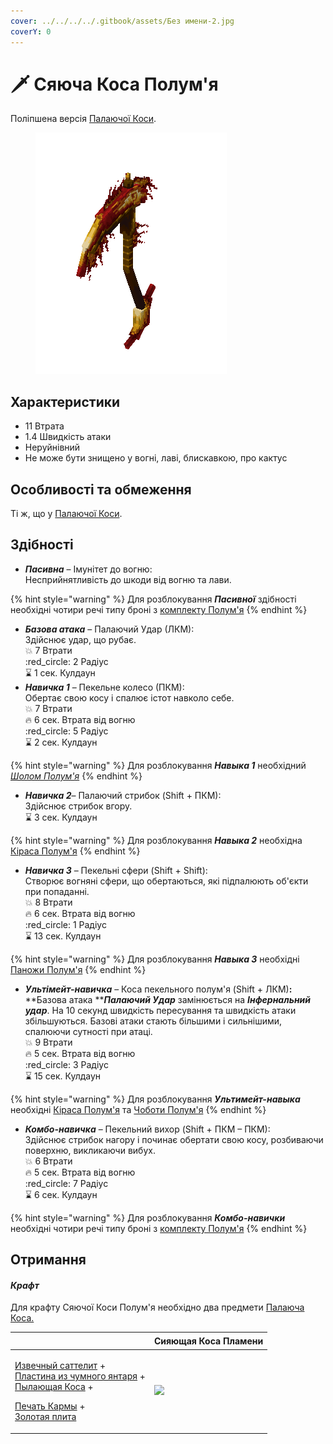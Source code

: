```yaml
---
cover: ../../../../.gitbook/assets/Без имени-2.jpg
coverY: 0
---
```


# 🗡 Сяюча Коса Полум'я

Поліпшена версія [Палаючої Коси](./).

<figure><img src="../../../../.gitbook/assets/flamos_scythe_shiny.gif" alt=""><figcaption></figcaption></figure>

## Характеристики

* 11 Втрата
* 1.4 Швидкість атаки
* Неруйнівний
* Не може бути знищено у вогні, лаві, блискавкою, про кактус

## Особливості та обмеження

Ті ж, що у [Палаючої Коси](./).

## Здібності

* _**Пасивна**_ – Імунітет до вогню:\
   Несприйнятливість до шкоди від вогню та лави.

{% hint style="warning" %}
Для розблокування _**Пасивної**_ здібності необхідні чотири речі типу броні з [комплекту Полум'я](../)
{% endhint %}

* _**Базова атака**_ – Палаючий Удар (ЛКМ):\
   Здійснює удар, що рубає.
   \
   :boom: 7 Втрати\
   :red\_circle: 2 Радіус\
   :hourglass: 1 сек. Кулдаун
* _**Навичка 1**_ – Пекельне колесо (ПКМ):\
   Обертає свою косу і спалює істот навколо себе.
   \
   :boom: 7 Втрати\
   :fire: 6 сек. Втрата від вогню\
   :red\_circle: 5 Радіус\
   :hourglass: 2 сек. Кулдаун

{% hint style="warning" %}
Для розблокування _**Навыка 1**_ необхідний [_Шолом Полум'я_](../shlem-plameni.md)
{% endhint %}

* _**Навичка 2**_– Палаючий стрибок (Shift + ПКМ):\
   Здійснює стрибок вгору.
   \
   :hourglass: 3 сек. Кулдаун

{% hint style="warning" %}
Для розблокування _**Навыка 2**_ необхідна [Кіраса Полум'я](../kirasa-plameni.md)
{% endhint %}

* _**Навичка 3**_ – Пекельні сфери (Shift + Shift):\
   Створює вогняні сфери, що обертаються, які підпалюють об'єкти при попаданні.
   \
   :boom: 8 Втрати\
   :fire: 6 сек. Втрата від вогню\
   :red\_circle: 1 Радіус\
   :hourglass: 13 сек. Кулдаун

{% hint style="warning" %}
Для розблокування _**Навыка 3**_ необхідні [Паножи Полум'я](../ponozhi-plameni.md)
{% endhint %}

* _**Ультімейт-навичка**_ – Коса пекельного полум'я (Shift + ЛКМ)**:**\
   **Базова атака **_**Палаючий Удар**_ замінюється на _**Інфернальний удар**_. На 10 секунд швидкість пересування та швидкість атаки збільшуються. Базові атаки стають більшими і сильнішими, спалюючи сутності при атаці.
   \
   :boom: 9 Втрати\
   :fire: 5 сек. Втрата від вогню\
   :red\_circle: 3 Радіус\
   :hourglass: 15 сек. Кулдаун

{% hint style="warning" %}
Для розблокування _**Ультимейт-навыка**_ необхідні [Кіраса Полум'я](../kirasa-plameni.md) та [Чоботи Полум'я](../botinki-plameni.md)
{% endhint %}

* _**Комбо-навичка**_ – Пекельний вихор (Shift + ПКМ – ПКМ):\
   Здійснює стрибок нагору і починає обертати свою косу, розбиваючи поверхню, викликаючи вибух.
   \
   :boom: 6 Втрати\
   :fire: 5 сек. Втрата від вогню\
   :red\_circle: 7 Радіус\
   :hourglass: 6 сек. Кулдаун

{% hint style="warning" %}
Для розблокування _**Комбо-навички**_ необхідні чотири речі типу броні з [комплекту Полум'я](../)
{% endhint %}

## Отримання

#### _Крафт_

Для крафту Сяючої Коси Полум'я необхідно два предмети [Палаюча Коса.](./)

| ㅤ                                                                                                                                                                                                                                                                                                                                                                | Сияющая Коса Пламени                                                  |
| ---------------------------------------------------------------------------------------------------------------------------------------------------------------------------------------------------------------------------------------------------------------------------------------------------------------------------------------------------------------- | --------------------------------------------------------------------- |
| <p><a href="../../../materialy/izvechnyi-sattelit.md">Извечный саттелит</a> +<br><a href="../../../materialy/plastina-iz-chumnogo-yantarya.md">Пластина из чумного янтаря</a> +<br><a href="./">Пылающая Коса</a> + </p><p><a href="../../../materialy/pechat-karmy.md">Печать Кармы</a> +<br><a href="../../../materialy/gold_plate_0.md">Золотая плита</a></p> | ![](../../../../.gitbook/assets/flamos\_flamos\_scythe\_shiny\_0.png) |
